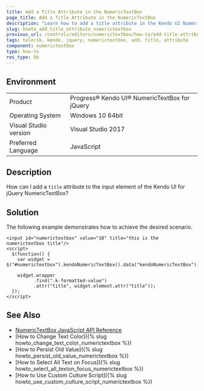 ```yaml
---
title: Add a Title Attribute in the NumericTextBox
page_title: Add a Title Attribute in the NumericTextBox
description: "Learn how to add a title attribute in the Kendo UI NumericTextBox widget."
slug: howto_add_title_attribute_numerictextbox
previous_url: /controls/editors/numerictextbox/how-to/add-title-attribute
tags: telerik, kendo, jquery, numerictextbox, add, title, attribute
component: numerictextbox
type: how-to
res_type: kb
---
```


## Environment

<table>
 <tr>
  <td>Product</td>
  <td>Progress® Kendo UI® NumericTextBox for jQuery</td>
 </tr>
 <tr>
  <td>Operating System</td>
  <td>Windows 10 64bit</td>
 </tr>
 <tr>
  <td>Visual Studio version</td>
  <td>Visual Studio 2017</td>
 </tr>
 <tr>
  <td>Preferred Language</td>
  <td>JavaScript</td>
 </tr>
</table>

## Description

How can I  add a `title` attribute to the input element of the Kendo UI for jQuery NumericTextBox?

## Solution

The following example demonstrates how to achieve the desired scenario.


```dojo
<input id="numerictextbox" value="10" title="this is the numerictextbox title"/>
<script>
  $(function() {
    var widget = $("#numerictextbox").kendoNumericTextBox().data("kendoNumericTextBox");

    widget.wrapper
          .find(".k-formatted-value")
          .attr("title", widget.element.attr("title"));
  });
</script>
```

## See Also

* [NumericTextBox JavaScript API Reference](/api/javascript/ui/numerictextbox)
* [How to Change Text Color]({% slug howto_change_text_color_numerictextbox %})
* [How to Persist Old Value]({% slug howto_persist_old_value_numerictextbox %})
* [How to Select All Text on Focus]({% slug howto_select_all_texton_focus_numerictextbox %})
* [How to Use Custom Culture Script]({% slug howto_use_custom_culture_script_numerictextbox %})

